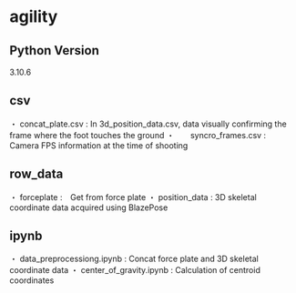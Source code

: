 # agility

## Python Version
3.10.6

## csv
  ・ concat_plate.csv :  In 3d_position_data.csv, data visually confirming the frame where the foot touches the ground
  ・　　syncro_frames.csv : Camera FPS information at the time of shooting

## row_data
  ・ forceplate :　Get from force plate
  ・ position_data : 3D skeletal coordinate data acquired using BlazePose

## ipynb
  ・ data_preprocessiong.ipynb : Concat force plate and 3D skeletal coordinate data
  ・ center_of_gravity.ipynb : Calculation of centroid coordinates
